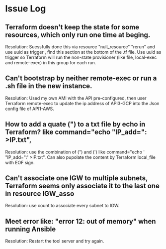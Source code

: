 # Issue Log
	
  ## Terraform doesn't keep the state for some resources, which only run one time at beging.
  Resolution: Suessfully done this via resource "null_resource" "rerun" and use uuid as trigger , find this section at the bottom of the .tf file. Use uuid as trigger so Terraform will run the non-state provisioner (like file, local-exec and remote-exec) in this group for each run.
  
  ## Can't bootstrap by neither remote-exec or run a .sh file in the new instance.
  Resolution: Used my own AMI with the API pre-configured, then user Terraform remote-exec to update the ip address of API3-GCP into the Json config file of API1-AWS.
  
  ## How to add a quate (") to a txt file by echo in Terraform? like  command="echo "IP_add=": >IP.txt",
  Resolution: use the combination of (\") and (') like command="echo ' \"IP_add=\":' >IP.txt". Can also pupolate the content by Terraform local_file with EOF sign.
  
  ## Can't associate one IGW to multiple subnets, Terraform seems only associate it to the last one in resource IGW_asso
  Resolution: use count to associate every subnet to IGW.
  
  ## Meet error like: "error 12: out of memory" when running Ansible
  Resolution: Restart the tool server and try again. 
